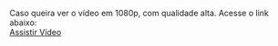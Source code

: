 Caso queira ver o vídeo em 1080p, com qualidade alta. Acesse o link abaixo:  
[Assistir Vídeo](https://clipchamp.com/watch/uURdCZmmxXf)
